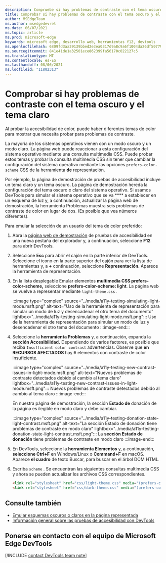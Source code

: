 ```yaml
---
description: Compruebe si hay problemas de contraste con el tema oscuro y el tema claro (para el modo oscuro y el modo claro) mediante la lista desplegable \"Emular la característica multimedia CSS prefers-color-scheme\" en la herramienta de representación.
title: Comprobar si hay problemas de contraste con el tema oscuro y el tema claro
author: MSEdgeTeam
ms.author: msedgedevrel
ms.date: 06/07/2021
ms.topic: article
ms.prod: microsoft-edge
keywords: microsoft edge, desarrollo web, herramientas f12, devtools
ms.openlocfilehash: 6809fd3aa39139bbed2e3ea0317d9a8c9a6f1004da26df507790170bd7e8a4e2
ms.sourcegitcommit: 841e41de1a32501ece862399fa56170c022127c5
ms.translationtype: MT
ms.contentlocale: es-ES
ms.lasthandoff: 08/06/2021
ms.locfileid: "11802313"
---
```

# <a name="check-for-contrast-issues-with-dark-theme-and-light-theme"></a>Comprobar si hay problemas de contraste con el tema oscuro y el tema claro

<!-- Rendering tool: Emulate CSS media feature prefers-color-scheme -->

Al probar la accesibilidad de color, puede haber diferentes temas de color para mostrar que necesita probar para problemas de contraste.

La mayoría de los sistemas operativos vienen con un modo oscuro y un modo claro.  La página web puede reaccionar a esta configuración del sistema operativo mediante una consulta multimedia CSS.  Puede probar estos temas y probar la consulta multimedia CSS sin tener que cambiar la configuración del sistema operativo mediante las opciones `prefers-color-scheme` CSS de la herramienta **de** representación.

Por ejemplo, la página de demostración de pruebas de accesibilidad incluye un tema claro y un tema oscuro.  La página de demostración hereda la configuración del tema oscuro o claro del sistema operativo.  Si usamos DevTools para simular el sistema operativo que se va **** a establecer en un esquema de luz y, a continuación, actualizar la página web de demostración, la herramienta Problemas muestra seis problemas de contraste de color en lugar de dos.  (Es posible que vea números diferentes).


Para emular la selección de un usuario del tema de color preferido:

1.  Abra la [página web de demostración][DevToolsA11yErrorsDemopage] de pruebas de accesibilidad en una nueva pestaña del explorador y, a continuación, seleccione **F12** para abrir DevTools.

1.  Seleccione **Esc** para abrir el cajón en la parte inferior de DevTools.  Seleccione el icono en la parte superior del cajón para ver la lista de herramientas y, a **+** continuación, seleccione **Representación**.  Aparece la herramienta de representación.

1.  En la lista desplegable Emular elementos **multimedia CSS prefers-color-scheme,** seleccione **prefers-color-scheme: light**.      La página web se vuelve a representar mediante `light-theme.css` .


    :::image type="complex" source="../media/a11y-testing-simulating-light-mode.msft.png" alt-text="Uso de la herramienta de representación para simular un modo de luz y desencadenar el otro tema del documento" lightbox="../media/a11y-testing-simulating-light-mode.msft.png":::
        Uso de la herramienta de representación para simular un modo de luz y desencadenar el otro tema del documento
    :::image-end:::


1.  Seleccione la **herramienta Problemas** y, a continuación, expanda la **sección Accesibilidad.**  Dependiendo de varios factores, es posible que reciba `Insufficient color contrast` advertencias. Observe que **en RECURSOS AFECTADOS** hay 6 elementos con contraste de color insuficiente.
    
    :::image type="complex" source="../media/a11y-testing-new-contrast-issues-in-light-mode.msft.png" alt-text="Nuevos problemas de contraste detectados debido al cambio al tema claro" lightbox="../media/a11y-testing-new-contrast-issues-in-light-mode.msft.png":::
        Nuevos problemas de contraste detectados debido al cambio al tema claro
    :::image-end:::
    
    En nuestra página de demostración, la sección **Estado de** donación de la página es ilegible en modo claro y debe cambiar. 
    
    :::image type="complex" source="../media/a11y-testing-donation-state-light-contrast.msft.png" alt-text="La sección Estado de donación tiene problemas de contraste en modo claro" lightbox="../media/a11y-testing-donation-state-light-contrast.msft.png":::
        La **sección Estado de donación** tiene problemas de contraste en modo claro
    :::image-end:::
    
1.  En DevTools, seleccione la **herramienta Elementos** y, a continuación, **seleccione Ctrl+F** en Windows/Linux o **Command+F** en macOS.  Aparece **el cuadro** de texto Buscar, para buscar en el árbol DOM HTML.
 
1.  Escriba `scheme` .  Se encuentran las siguientes consultas multimedia CSS y ahora se pueden actualizar los archivos CSS correspondientes.

    ```html
    <link rel="stylesheet" href="css/light-theme.css" media="(prefers-color-scheme: light), (prefers-color-scheme: no-preference)">
    <link rel="stylesheet" href="css/dark-theme.css" media="(prefers-color-scheme: dark)">
    ```


## <a name="see-also"></a>Consulte también

*  [Emular esquemas oscuros o claros en la página representada][DevToolsColorSchemeSimulation]
*  [Información general sobre las pruebas de accesibilidad con DevTools](accessibility-testing-in-devtools.md)


## <a name="getting-in-touch-with-the-microsoft-edge-devtools-team"></a>Ponerse en contacto con el equipo de Microsoft Edge DevTools  

[!INCLUDE [contact DevTools team note](../includes/contact-devtools-team-note.md)]  


<!-- links -->
[DevToolsColorSchemeSimulation]: ./preferred-color-scheme-simulation.md "Emular esquemas oscuros o claros en la página | Microsoft Docs"
[DevToolsA11yErrorsDemopage]: https://microsoftedge.github.io/DevToolsSamples/a11y-testing/page-with-errors.html "Página web de demostración de pruebas de accesibilidad | GitHub"
